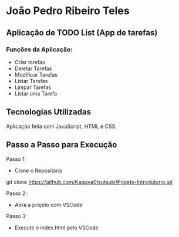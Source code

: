 # João Pedro Ribeiro Teles

## Aplicação de TODO List (App de tarefas) 
### Funções da Aplicação:
- Criar tarefas
- Deletar Tarefas
- Modificar Tarefas
- Listar Tarefas
- Limpar Tarefas
- Listar uma Tarefa

## Tecnologias Utilizadas
Aplicação feita com JavaScript, HTML e CSS.

## Passo a Passo para Execução
Passo 1:
- Clone o Repositório

git clone https://github.com/Kaguya0tsutsuki/Projeto-Introdutorio.git

Passo 2:
- Abra a projeto com VSCode

Passo 3:
- Execute o index.html pelo VSCode